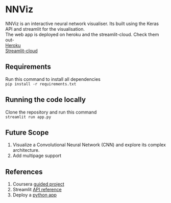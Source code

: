 # NNViz  
NNViz is an interactive neural network visualiser. Its built using the Keras API and streamlit for the visualisation.  
The web app is deployed on heroku and the streamlit-cloud. Check them out-  
[Heroku](https://nn-viz.herokuapp.com/)  
[Streamlit-cloud](https://share.streamlit.io/pranjalmishra30/nnviz/app.py)  

## Requirements  
Run this command to install all dependencies  
`pip install -r requirements.txt`  

## Running the code locally  
Clone the repository and run this command  
` streamlit run app.py `  

## Future Scope  
1. Visualize a Convolutional Neural Network (CNN) and explore its complex architecture.  
2. Add multipage support  

## References  
1. Coursera [guided project](https://www.coursera.org/projects/neural-network-visualizer)  
2. Streamlit [API reference](https://docs.streamlit.io/library/api-reference)  
3. Deploy a [python app](https://devcenter.heroku.com/articles/getting-started-with-python)  

